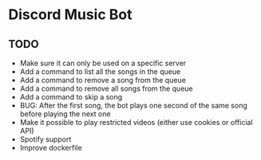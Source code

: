 # Discord Music Bot

## TODO

- Make sure it can only be used on a specific server
- Add a command to list all the songs in the queue
- Add a command to remove a song from the queue
- Add a command to remove all songs from the queue
- Add a command to skip a song
- BUG: After the first song, the bot plays one second of the same song before playing the next one
- Make it possible to play restricted videos (either use cookies or official API)
- Spotify support
- Improve dockerfile
